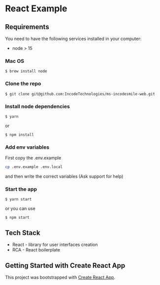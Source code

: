 # React Example

## Requirements

You need to have the following services installed in your computer:

- node > 15

### Mac OS

```
$ brew install node
```

### Clone the repo

```
$ git clone git@github.com:IncodeTechnologies/ms-incodesmile-web.git
```

### Install node dependencies

```
$ yarn
```

or

```
$ npm install
```

### Add env variables

First copy the .env.example

```bash
cp .env.example .env.local
```

and then write the correct variables (Ask support for help)

### Start the app

```
$ yarn start
```

or you can use

```
$ npm start
```

## Tech Stack

- React - library for user interfaces creation
- RCA - React boilerplate

## Getting Started with Create React App

This project was bootstrapped with [Create React App](https://github.com/facebook/create-react-app).
